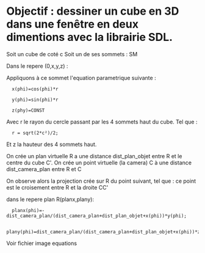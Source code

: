 # Objectif : dessiner un cube en 3D dans une fenêtre en deux dimentions avec la librairie SDL.

Soit un cube de coté c
Soit un de ses sommets : SM

Dans le repere (0,x,y,z) :

Appliquons à ce sommet l'equation parametrique suivante :

      x(phi)=cos(phi)*r

      y(phi)=sin(phi)*r

      z(phy)=CONST

Avec r le rayon du cercle passant par les 4 sommets haut du cube. Tel que : 

      r = sqrt(2*c²)/2;

Et z la hauteur des 4 sommets haut.

On crée un plan virtuelle R a une distance dist_plan_objet entre R et le centre du cube C'.
On crée un point virtuelle (la camera) C à une distance dist_camera_plan entre R et C

On observe alors la projection crée sur R du point suivant,
tel que : ce point est le croisement entre R et la droite CC'

dans le repere plan R(planx,plany):

      planx(phi)=-dist_camera_plan/(dist_camera_plan+dist_plan_objet+x(phi))*y(phi);

      plany(phi)=dist_camera_plan/(dist_camera_plan+dist_plan_objet+x(phi))*z(phi);
   


Voir fichier image equations
